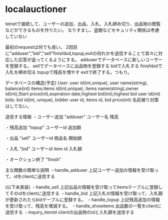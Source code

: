 # localauctioner

telnetで接続して、ユーザーの追加、出品、入札、入札締め切り、出品物の閲覧などができるものを作りたい。
なりすまし、盗聴などセキュリティ関係は考慮していない

最初のrequestは何でも良い。
2回目に"adduser","bid","sell"finishbid,topup,exitの何れかを送信することで其々に対応した応答が返ってくるようにする。
adduserでデータベースに新しいユーザーを登録する。
sellでデータベースに出品物を登録する
bidで入札する
finishbidで入札を締め切る
topupで残高を増やす
exitで終了する。つもり。

データベースの構造(予定)
User: user id(int,unique), user name(string), balance(int)
items:items id(int,unique), items name(string),owner id(int),Start price(int),expiration date,highest bid(int),highest bid user id(int)
bids: bid id(int, unique), bidder user id, items id, bid price(int)
名前被り対策はしてない。

送信する情報
・ユーザー追加
"adduser"
ユーザー名
残高

・残高追加
"topup"
ユーザーid
追加額

・出品
"sell"
ユーザーid
商品名
開始額

・入札
"bid"
ユーザーid
item id
入札額

・オークション終了
"finish"


主な関数の簡単な説明
・handle_adduser
上記ユーザー追加の情報を受け取って、idをclientに送信する

(以下未実装)
・handle_sell
上記出品の情報を受け取ってitemsテーブルに登録してそのidをclientに送信する
・handle_bid
上記入札の情報を受け取って、入札額が更新されたらbidテーブルに登録する。
・handle_topup
上記残高追加の情報を受け取って、残高を増減する。
・handle_showitems
出品数の一覧をclientに送信する
・inquiry_itemid
clientの出品物のidと入札額を送信する

